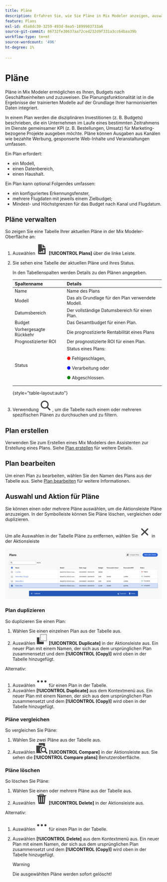 ```yaml
---
title: Pläne
description: Erfahren Sie, wie Sie Pläne in Mix Modeler anzeigen, auswählen und bearbeiten können.
feature: Plans
exl-id: 45a8dc30-3259-493d-8ea5-1899903733a6
source-git-commit: 86732fe30637aa72ced232d9f331a3cc64baa39b
workflow-type: tm+mt
source-wordcount: '496'
ht-degree: 1%

---
```


# Pläne

Pläne in Mix Modeler ermöglichen es Ihnen, Budgets nach Geschäftseinheiten und  zuzuweisen. Die Planungsfunktionalität ist in die Ergebnisse der trainierten Modelle auf der Grundlage Ihrer harmonisierten Daten integriert.

In einem Plan werden die disziplinären Investitionen (z. B. Budgets) beschrieben, die ein Unternehmen im Laufe eines bestimmten Zeitrahmens im Dienste gemeinsamer KPI (z. B. Bestellungen, Umsatz) für Marketing-bezogene Projekte ausgeben möchte. Pläne können Ausgaben aus Kanälen wie bezahlte Werbung, gesponserte Web-Inhalte und Veranstaltungen umfassen.

Ein Plan erfordert:

- ein Modell,
- einen Datenbereich,
- einen Haushalt.

Ein Plan kann optional Folgendes umfassen:

- ein konfiguriertes Erkennungsfenster,
- mehrere Flugdaten mit jeweils einem Zielbudget;
- Mindest- und Höchstgrenzen für das Budget nach Kanal und Flugdatum.


## Pläne verwalten

So zeigen Sie eine Tabelle Ihrer aktuellen Pläne in der Mix Modeler-Oberfläche an:

1. Auswählen ![](../assets/icons/FileChart.svg) **[!UICONTROL Plans]** über die linke Leiste.

1. Sie sehen eine Tabelle der aktuellen Pläne und ihres Status.

   In den Tabellenspalten werden Details zu den Plänen angegeben.

   | Spaltenname | Details |
   |---|---|
   | Name | Name des Plans |
   | Modell | Das als Grundlage für den Plan verwendete Modell. |
   | Datumsbereich | Der vollständige Datumsbereich für einen Plan. |
   | Budget | Das Gesamtbudget für einen Plan. |
   | Vorhergesagte Rückkehr | Die prognostizierte Rentabilität eines Plans |
   | Prognostizierter ROI | Der prognostizierte ROI für einen Plan. |
   | Status | Status eines Plans: <p><span style="color:red">●</span> Fehlgeschlagen, <p><span style="color:blue">●</span> Verarbeitung oder <p><span style="color:green">●</span> Abgeschlossen. |

   {style="table-layout:auto"}

1. Verwendung ![Suche](../assets/icons/Search.svg) , um die Tabelle nach einem oder mehreren spezifischen Plänen zu durchsuchen und zu filtern.

## Plan erstellen

Verwenden Sie zum Erstellen eines Mix Modelers den Assistenten zur Erstellung eines Plans. Siehe [Plan erstellen](create.md) für weitere Details.


## Plan bearbeiten

Um einen Plan zu bearbeiten, wählen Sie den Namen des Plans aus der Tabelle aus. Siehe [Plan bearbeiten](edit.md) für weitere Informationen.


## Auswahl und Aktion für Pläne

Sie können einen oder mehrere Pläne auswählen, um die Aktionsleiste Pläne anzuzeigen. In der Symbolleiste können Sie Pläne löschen, vergleichen oder duplizieren.

Um alle Auswahlen in der Tabelle Pläne zu entfernen, wählen Sie ![Schließen](../assets/icons/Close.svg) in der Aktionsleiste

![Aktionssymbolleiste für Pläne](../assets/plans-action-bar.png)

### Plan duplizieren

So duplizieren Sie einen Plan:

1. Wählen Sie einen einzelnen Plan aus der Tabelle aus.
1. Auswählen ![Kopieren](../assets/icons/Copy.svg) **[!UICONTROL Duplicate]** in der Aktionsleiste aus. Ein neuer Plan mit einem Namen, der sich aus dem ursprünglichen Plan zusammensetzt und dem **[!UICONTROL (Copy)]** wird oben in der Tabelle hinzugefügt.

Alternativ:

1. Auswählen ![Mehr](../assets/icons/More.svg) für einen Plan in der Tabelle.
1. Auswählen **[!UICONTROL Duplicate]** aus dem Kontextmenü aus. Ein neuer Plan mit einem Namen, der sich aus dem ursprünglichen Plan zusammensetzt und dem **[!UICONTROL (Copy)]** wird oben in der Tabelle hinzugefügt.

### Pläne vergleichen

So vergleichen Sie Pläne:

1. Wählen Sie zwei Pläne aus der Tabelle aus.
1. Auswählen ![Vergleichen](../assets/icons/Compare.svg) **[!UICONTROL Compare]** in der Aktionsleiste aus. Sie sehen die **[!UICONTROL Compare plans]** Benutzeroberfläche.


### Pläne löschen

So löschen Sie Pläne:

1. Wählen Sie einen oder mehrere Pläne aus der Tabelle aus.
1. Auswählen ![Löschen](../assets/icons/Delete.svg) **[!UICONTROL Delete]** in der Aktionsleiste aus.

Alternativ:

1. Auswählen ![Mehr](../assets/icons/More.svg) für einen Plan in der Tabelle.
1. Auswählen **[!UICONTROL Delete]** aus dem Kontextmenü aus. Ein neuer Plan mit einem Namen, der sich aus dem ursprünglichen Plan zusammensetzt und dem **[!UICONTROL (Copy)]** wird oben in der Tabelle hinzugefügt.

   >[!WARNING]
   >
   >   Die ausgewählten Pläne werden sofort gelöscht!
